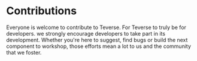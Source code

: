 # Contributions

Everyone is welcome to contribute to Teverse. For Teverse to truly be for developers. we strongly encourage developers to take part in its development. Whether you're here to suggest, find bugs or build the next component to workshop, those efforts mean a lot to us and the community that we foster. 

